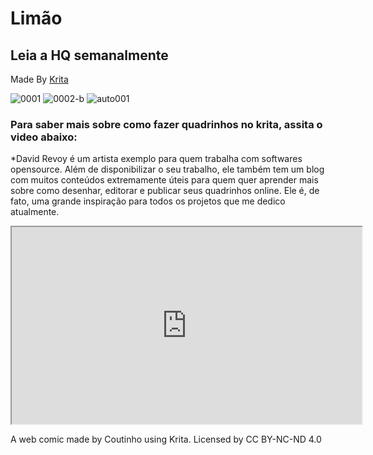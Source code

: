 <head><meta charset="utf-8" name="viewport" 
        content= "width=device-width, initial-scale=1.0">
        <link rel="stylesheet" href="style.css">
</Head>

# Limão

## Leia a HQ semanalmente
Made By [Krita](https://www.krita.org)

![0001](https://user-images.githubusercontent.com/88214445/127722384-7e12040a-b165-459f-b0ee-78bea1ccfc66.jpg)
![0002-b](https://user-images.githubusercontent.com/88214445/127722437-d45d8c42-7cd7-4582-aac5-709b623e7fab.jpg)
![auto001](https://user-images.githubusercontent.com/88214445/127742194-2c34486d-995c-4e08-a873-f8c9a199db06.jpg)


### Para saber mais sobre como fazer quadrinhos no krita, assita o video abaixo:
*David Revoy é um artista exemplo para quem trabalha com softwares opensource. Além de disponibilizar o seu trabalho, ele também tem um blog com muitos conteúdos extremamente úteis para quem quer aprender mais sobre como desenhar, editorar e publicar seus quadrinhos online. Ele é, de fato, uma grande inspiração para todos os projetos que me dedico atualmente. 

<div class="video-sobre" style="text-align: center;">
<div class="container">
    <div class="panel">
        <div class="content"><iframe width="560" height="315" src="https://www.youtube.com/embed/A7olKdIEtNQ" title="YouTube video player" frameborder="1" allow="accelerometer; autoplay; clipboard-write; encrypted-media; gyroscope; picture-in-picture" allowfullscreen></iframe></div>
    </div>
</div>
</div>

A web comic made by Coutinho using Krita.
Licensed by CC BY-NC-ND 4.0  

